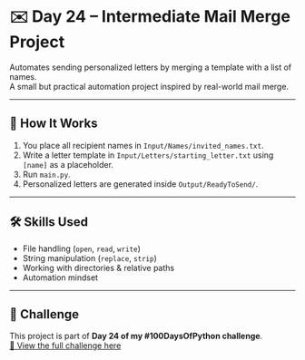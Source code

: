 # ✉️ Day 24 – Intermediate Mail Merge Project

Automates sending personalized letters by merging a template with a list of names.  
A small but practical automation project inspired by real-world mail merge.

---

## 🚀 How It Works
1. You place all recipient names in `Input/Names/invited_names.txt`.
2. Write a letter template in `Input/Letters/starting_letter.txt` using `[name]` as a placeholder.
3. Run `main.py`.
4. Personalized letters are generated inside `Output/ReadyToSend/`.

---

## 🛠 Skills Used
- File handling (`open`, `read`, `write`)
- String manipulation (`replace`, `strip`)
- Working with directories & relative paths
- Automation mindset

---

## 📅 Challenge
This project is part of **Day 24 of my #100DaysOfPython challenge**.  
[🔗 View the full challenge here](https://github.com/chiragdhawan07/100-days-of-python)
